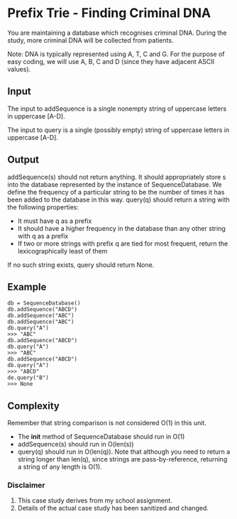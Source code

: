 # Prefix Trie - Finding Criminal DNA
You are maintaining a database which recognises criminal DNA. During the study, more criminal DNA will be collected from patients.

Note: DNA is typically represented using A, T, C and G. For the purpose of easy coding, we
will use A, B, C and D (since they have adjacent ASCII values).

## Input
The input to addSequence is a single nonempty string of uppercase letters in uppercase [A-D].

The input to query is a single (possibly empty) string of uppercase letters in uppercase [A-D].

## Output
addSequence(s) should not return anything. It should appropriately store s into the database
represented by the instance of SequenceDatabase. We define the frequency of a particular
string to be the number of times it has been added to the database in this way.
query(q) should return a string with the following properties:
- It must have q as a prefix
- It should have a higher frequency in the database than any other string with q as a
prefix
- If two or more strings with prefix q are tied for most frequent, return the lexicographically
least of them

If no such string exists, query should return None.
 
## Example
```
db = SequenceDatabase()
db.addSequence("ABCD")
db.addSequence("ABC")
db.addSequence("ABC")
db.query("A")
>>> "ABC"
db.addSequence("ABCD")
db.query("A")
>>> "ABC"
db.addSequence("ABCD")
db.query("A")
>>> "ABCD"
de.query("B")
>>> None
```

## Complexity
Remember that string comparison is not considered O(1) in this unit.
- The __init__ method of SequenceDatabase should run in O(1)
- addSequence(s) should run in O(len(s))
- query(q) should run in O(len(q)). Note that although you need to return a string longer
than len(q), since strings are pass-by-reference, returning a string of any length is O(1).

### Disclaimer
1. This case study derives from my school assignment.
2. Details of the actual case study has been sanitized and changed.

